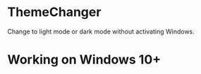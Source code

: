 # ThemeChanger
Change to light mode or dark mode without activating Windows. 

# Working on Windows 10+

